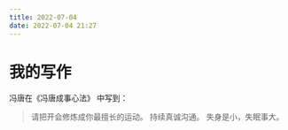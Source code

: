 ```yaml
---
title: 2022-07-04
date: 2022-07-04 21:27
---
```


# 我的写作
冯唐在《冯唐成事心法》 中写到：
> 请把开会修炼成你最擅长的运动。
> 持续真诚沟通。
> 失身是小，失眠事大。



